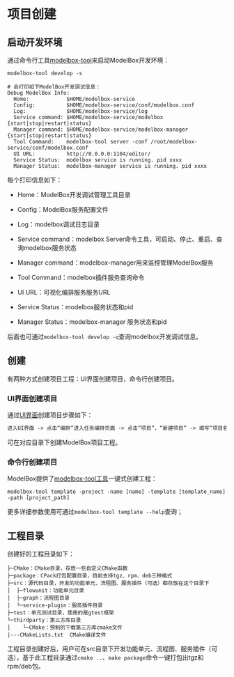 # 项目创建

## 启动开发环境

通过命令行工具[modelbox-tool](../../tools/modelbox-tool/modelbox-tool.md)来启动ModelBox开发环境：

```shell
modelbox-tool develop -s

# 会打印如下ModelBox开发调试信息：
Debug ModelBox Info:
  Home:            $HOME/modelbox-service
  Config:          $HOME/modelbox-service/conf/modelbox.conf
  Log:             $HOME/modelbox-service/log
  Service command: $HOME/modelbox-service/modelbox {start|stop|restart|status}
  Manager command: $HOME/modelbox-service/modelbox-manager {start|stop|restart|status}
  Tool Command:    modelbox-tool server -conf /root/modelbox-service/conf/modelbox.conf
  UI URL:          http://0.0.0.0:1104/editor/
  Service Status:  modelbox service is running. pid xxxx
  Manager Status:  modelbox-manager service is running. pid xxxx
```

每个打印信息如下：

- Home：ModelBox开发调试管理工具目录

- Config：ModelBox服务配置文件

- Log：modelbox调试日志目录

- Service command：modelbox Server命令工具，可启动、停止、重启、查询modelbox服务状态

- Manager command：modelbox-manager用来监控管理ModelBox服务

- Tool Command：modelbox插件服务查询命令

- UI URL：可视化编排服务服务URL

- Service Status：modelbox服务状态和pid

- Manager Status：modelbox-manager 服务状态和pid

后面也可通过`modelbox-tool develop -q`查询modelbox开发调试信息。

## 创建

有两种方式创建项目工程：UI界面创建项目，命令行创建项目。

### UI界面创建项目

通过[UI界面](../../plugins/editor.md#可视化编排服务)创建项目步骤如下：

```txt
进入UI界面 -> 点击“编排”进入任务编排页面 -> 点击“项目”，“新建项目” -> 填写“项目名称”、“项目路径”、“项目模板”
```

可在对应目录下创建ModelBox项目工程。

### 命令行创建项目

ModelBox提供了[modelbox-tool工具](../../tools/modelbox-tool/modelbox-tool.md#template功能)一键式创建工程：

```shell
modelbox-tool template -project -name [name] -template [template_name] -path [project_path]
```

更多详细参数使用可通过`modelbox-tool template --help`查询；

## 工程目录

创建好的工程目录如下：

```tree
├─CMake：CMake目录，存放一些自定义CMake函数
├─package：CPack打包配置目录，目前支持tgz、rpm、deb三种格式
├─src：源代码目录，开发的功能单元、流程图、服务插件（可选）都存放在这个目录下
│  ├─flowunit：功能单元目录
│  ├─graph：流程图目录
│  └─service-plugin：服务插件目录
├─test：单元测试目录，使用的是gtest框架
└─thirdparty：第三方库目录
│    └─CMake：预制的下载第三方库cmake文件
|---CMakeLists.txt  CMake编译文件
```

工程目录创建好后，用户可在src目录下开发功能单元、流程图、服务插件（可选），基于此工程目录通过`cmake ..`、`make package`命令一键打包出tgz和rpm/deb包。
